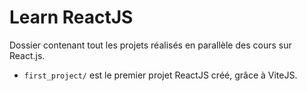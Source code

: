 # Learn ReactJS

Dossier contenant tout les projets réalisés en parallèle des cours sur React.js.  

- `first_project/` est le premier projet ReactJS créé, grâce à ViteJS.

